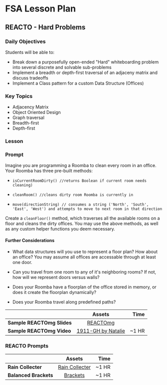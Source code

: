 # FSA Lesson Plan

## REACTO - Hard Problems

### Daily Objectives

Students will be able to:

- Break down a purposefully open-ended "Hard" whiteboarding problem into several discrete and solvable sub-problems
- Implement a breadth or depth-first traversal of an adjaceny matrix and discuss tradeoffs
- Implement a Class pattern for a custom Data Structure (Offices)

### Key Topics

- Adjacency Matrix
- Object Oriented Design
- Graph traversal
- Breadth-first
- Depth-first


### Lesson


### Prompt

Imagine you are programming a Roomba to clean every room in an office. Your Roomba has three pre-built methods:

* `isCurrentRoomDirty() //returns Boolean if current room needs cleaning)`

* `cleanRoom() //cleans dirty room Roomba is currently in`

* `move(directionString) // consumes a string ('North', 'South', 'East', 'West') and attempts to move to next room in that direction`

Create a `cleanFloor()` method, which traverses all the available rooms on a floor and cleans the dirty offices. You may use the above methods, as well as any custom helper functions you deem necessary.


#### Further Considerations

- What data structures will you use to represent a floor plan? How about an office? You may assume all offices are accessable through at least one door.

- Can you travel from one room to any of it's neighboring rooms? If not, how will we represent doors versus walls?

- Does your Roomba have a floorplan of the office stored in memory, or does it create the floorplan dynamically?

- Does your Roomba travel along predefined paths?


|           | Assets             | Time  |
| ------------- |:---------------------: | -----:|
| **Sample REACTOmg Slides**   | [REACTOmg](https://drive.google.com/open?id=1adyo55u9oqAc_7rOOcu8LsIXFb5uvzG7)  |      |
| **Sample REACTOmg Video** | [1911-GH by Natalie](https://www.youtube.com/watch?v=c6_1Y3MH4ZE&feature=youtu.be) | ~1 HR


### REACTO Prompts

|           | Assets             | Time  |
| ------------- |:---------------------: | -----:|
| **Rain Collecter** | [Rain Collecter][rain] | ~1 HR |
| **Balanced Brackets** | [Brackets][brackets] | ~1 HR |


[rain]: https://github.com/FullstackAcademy/technical-interview-prep/blob/master/algorithms/7-mix/2-rain-water-collector.md
[brackets]: https://github.com/FullstackAcademy/technical-interview-prep/blob/master/algorithms/7-mix/1-balanced-brackets.md
